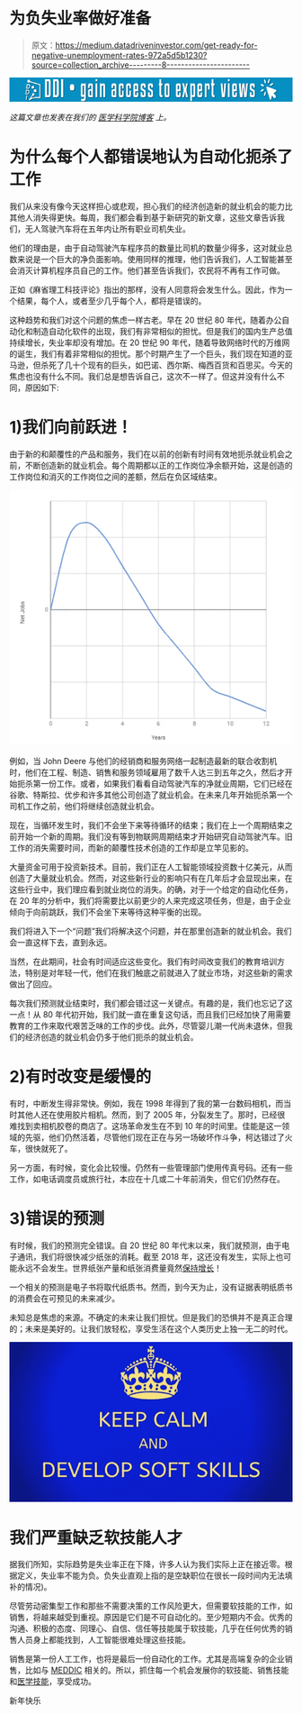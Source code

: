 # 为负失业率做好准备

> 原文：<https://medium.datadriveninvestor.com/get-ready-for-negative-unemployment-rates-972a5d5b1230?source=collection_archive---------8----------------------->

[![](img/af4a44963d913f749ed5b41aa15e4237.png)](http://www.track.datadriveninvestor.com/1B9E)

*这篇文章也发表在我们的* [*医学科学院博客*](https://meddic.academy/get-ready-for-negative-unemployment-rates/) *上。*

# 为什么每个人都错误地认为自动化扼杀了工作

我们从来没有像今天这样担心或悲观，担心我们的经济创造新的就业机会的能力比其他人消失得更快。每周，我们都会看到基于新研究的新文章，这些文章告诉我们，无人驾驶汽车将在五年内让所有职业司机失业。

他们的理由是，由于自动驾驶汽车程序员的数量比司机的数量少得多，这对就业总数来说是一个巨大的净负面影响。使用同样的推理，他们告诉我们，人工智能甚至会消灭计算机程序员自己的工作。他们甚至告诉我们，农民将不再有工作可做。

正如《麻省理工科技评论》指出的那样，没有人同意将会发生什么。因此，作为一个结果，每个人，或者至少几乎每个人，都将是错误的。

这种趋势和我们对这个问题的焦虑一样古老。早在 20 世纪 80 年代，随着办公自动化和制造自动化软件的出现，我们有非常相似的担忧。但是我们的国内生产总值持续增长，失业率却没有增加。在 20 世纪 90 年代，随着导致网络时代的万维网的诞生，我们有着非常相似的担忧。那个时期产生了一个巨头，我们现在知道的亚马逊，但杀死了几十个现有的巨头，如巴诺、西尔斯、梅西百货和百思买。今天的焦虑也没有什么不同。我们总是想告诉自己，这次不一样了。但这并没有什么不同，原因如下:

# 1)我们向前跃进！

由于新的和颠覆性的产品和服务，我们在以前的创新有时间有效地扼杀就业机会之前，不断创造新的就业机会。每个周期都以正的工作岗位净余额开始，这是创造的工作岗位和消灭的工作岗位之间的差额，然后在负区域结束。

![](img/6819c17ca76f83606319bf302a69bb30.png)

例如，当 John Deere 与他们的经销商和服务网络一起制造最新的联合收割机时，他们在工程、制造、销售和服务领域雇用了数千人达三到五年之久，然后才开始扼杀第一份工作。或者，如果我们看看自动驾驶汽车的净就业周期，它们已经在谷歌、特斯拉、优步和许多其他公司创造了就业机会。在未来几年开始扼杀第一个司机工作之前，他们将继续创造就业机会。

现在，当循环发生时，我们不会坐下来等待循环的结束；我们在上一个周期结束之前开始一个新的周期。我们没有等到物联网周期结束才开始研究自动驾驶汽车。旧工作的消失需要时间，而新的颠覆性技术创造的工作却是立竿见影的。

大量资金可用于投资新技术。目前，我们正在人工智能领域投资数十亿美元，从而创造了大量就业机会。然而，对这些新行业的影响只有在几年后才会显现出来，在这些行业中，我们理应看到就业岗位的消失。的确，对于一个给定的自动化任务，在 20 年的分析中，我们将需要比以前更少的人来完成这项任务，但是，由于企业倾向于向前跳跃，我们不会坐下来等待这种平衡的出现。

我们将进入下一个“问题”我们将解决这个问题，并在那里创造新的就业机会。我们会一直这样下去，直到永远。

当然，在此期间，社会有时间适应这些变化。我们有时间改变我们的教育培训方法，特别是对年轻一代，他们在我们触底之前就进入了就业市场，对这些新的需求做出了回应。

每次我们预测就业结束时，我们都会错过这一关键点。有趣的是，我们也忘记了这一点！从 80 年代初开始，我们就一直在重复这句话，而且我们已经加快了用需要教育的工作来取代艰苦乏味的工作的步伐。此外，尽管婴儿潮一代尚未退休，但我们的经济创造的就业机会仍多于他们扼杀的就业机会。

# 2)有时改变是缓慢的

有时，中断发生得非常快。例如，我在 1998 年得到了我的第一台数码相机，而当时其他人还在使用胶片相机。然而，到了 2005 年，分裂发生了。那时，已经很难找到卖相机胶卷的商店了。这场革命发生在不到 10 年的时间里。佳能是这一领域的先驱，他们仍然活着，尽管他们现在正在与另一场破坏作斗争，柯达错过了火车，很快就死了。

另一方面，有时候，变化会比较慢。仍然有一些管理部门使用传真号码。还有一些工作，如电话调度员或旅行社，本应在十几或二十年前消失，但它们仍然存在。

# 3)错误的预测

有时候，我们的预测完全错误。自 20 世纪 80 年代末以来，我们就预测，由于电子通讯，我们将很快减少纸张的消耗。截至 2018 年，这还没有发生，实际上也可能永远不会发生。世界纸张产量和纸张消费量竟然[保持增长](https://www.statista.com/topics/1701/paper-industry/)！

一个相关的预测是电子书将取代纸质书。然而，到今天为止，没有证据表明纸质书的消费会在可预见的未来减少。

未知总是焦虑的来源。不确定的未来让我们担忧。但是我们的恐惧并不是真正合理的；未来是美好的。让我们放轻松，享受生活在这个人类历史上独一无二的时代。

![](img/8292c5433b615ac7b90bfc0c104b8fcf.png)

# 我们严重缺乏软技能人才

据我们所知，实际趋势是失业率正在下降，许多人认为我们实际上正在接近零。根据定义，失业率不能为负。负失业直观上指的是空缺职位在很长一段时间内无法填补的情况)。

尽管劳动密集型工作和那些不需要决策的工作风险更大，但需要软技能的工作，如销售，将越来越受到重视。原因是它们是不可自动化的。至少短期内不会。优秀的沟通、积极的态度、同理心、自信、信任等技能属于软技能，几乎在任何优秀的销售人员身上都能找到，人工智能很难处理这些技能。

销售是第一份人工工作，也将是最后一份自动化的工作。尤其是高端复杂的企业销售，比如与 [MEDDIC](https://meddic.academy/benefits-of-meddic/) 相关的。所以，抓住每一个机会发展你的软技能、销售技能和[医学技能](https://meddic.academy/definition-meddic/)，享受成功。

新年快乐